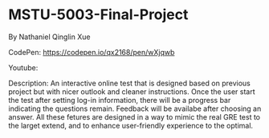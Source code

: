 # MSTU-5003-Final-Project
By Nathaniel Qinglin Xue


CodePen: https://codepen.io/qx2168/pen/wXjqwb

Youtube: 

Description: 
An interactive online test that is designed based on previous project but with nicer outlook and cleaner instructions.
Once the user start the test after setting log-in information, there will be a progress bar indicating the questions remain.
Feedback will be availabe after choosing an answer. All these fetures are designed in a way to mimic the real GRE test to the larget extend,
and to enhance user-friendly experience to the optimal.
